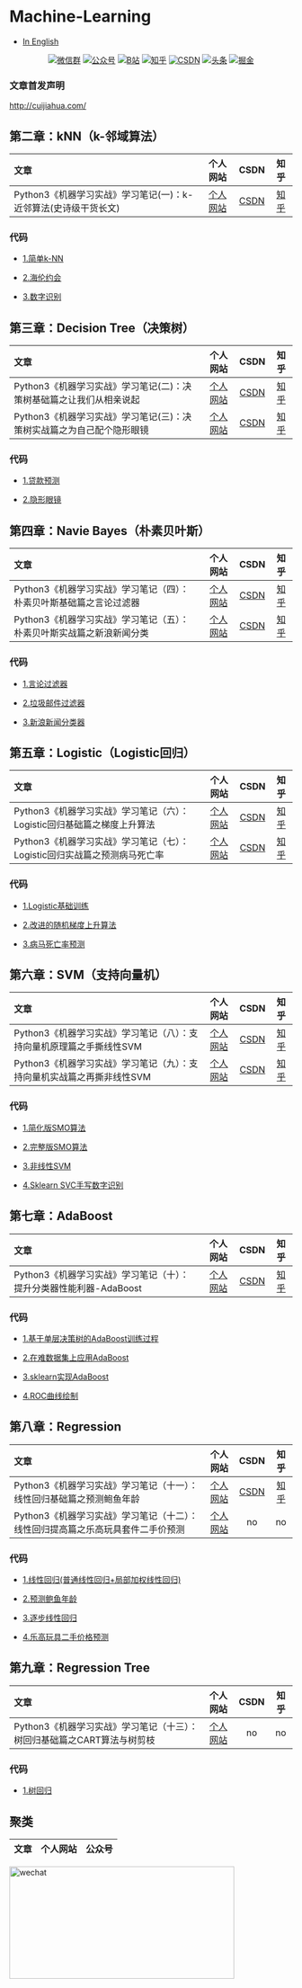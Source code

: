 # Machine-Learning
* [In English](https://github.com/Jack-Cherish/Machine-Learning/blob/master/README-eng.md "悬停显示")<br>


<p align="center">
  <a href="https://cuijiahua.com/wp-content/uploads/2020/05/gzh-w.jpg" target="_blank"><img src="https://img.shields.io/badge/weChat-微信群-blue.svg" alt="微信群"></a>
  <a href="https://cuijiahua.com/wp-content/uploads/2020/05/gzh-w.jpg" target="_blank"><img src="https://img.shields.io/badge/%E5%85%AC%E4%BC%97%E5%8F%B7-Jack%20Cui-lightgrey.svg" alt="公众号"></a>
  <a href="https://space.bilibili.com/331507846"><img src="https://img.shields.io/badge/bilibili-哔哩哔哩-critical" alt="B站"></a>
  <a href="https://www.zhihu.com/people/Jack--Cui" target="_blank"><img src="https://img.shields.io/badge/zhihu-知乎-informational" alt="知乎"></a>
  <a href="https://blog.csdn.net/c406495762" target="_blank"><img src="https://img.shields.io/badge/csdn-CSDN-red.svg" alt="CSDN"></a>
  <a href="https://www.toutiao.com/c/user/token/MS4wLjABAAAA5gJtmezUJ6vli2hZvnN13iLnzKLpuF8gGHeS0iVlmNs/" target="_blank"><img src="https://img.shields.io/badge/toutiao-%E5%A4%B4%E6%9D%A1-important.svg" alt="头条"></a>
  <a href="https://juejin.im/user/5ea2ca74e51d4546b50d5f9f" target="_blank"><img src="https://img.shields.io/badge/juejin-掘金-blue.svg" alt="掘金"></a>
</p>
	
### 文章首发声明

http://cuijiahua.com/

## 第二章：kNN（k-邻域算法）

|   文章   |  个人网站  |    CSDN    |    知乎    |
| :------  | :--------: | :--------: | :--------: |
| Python3《机器学习实战》学习笔记(一)：k-近邻算法(史诗级干货长文) | [个人网站](http://cuijiahua.com/blog/2017/11/ml_1_knn.html "悬停显示") | [CSDN](http://blog.csdn.net/c406495762/article/details/75172850 "悬停显示") | [知乎](https://zhuanlan.zhihu.com/p/28656126 "悬停显示") |


### 代码

* [1.简单k-NN](https://github.com/Jack-Cherish/Machine-Learning/tree/master/kNN/1.%E7%AE%80%E5%8D%95k-NN "悬停显示")

* [2.海伦约会](https://github.com/Jack-Cherish/Machine-Learning/tree/master/kNN/2.%E6%B5%B7%E4%BC%A6%E7%BA%A6%E4%BC%9A "悬停显示")

* [3.数字识别](https://github.com/Jack-Cherish/Machine-Learning/tree/master/kNN/3.%E6%95%B0%E5%AD%97%E8%AF%86%E5%88%AB "悬停显示")

## 第三章：Decision Tree（决策树）

|   文章   |  个人网站  |    CSDN    |    知乎    |
| :------  | :--------: | :--------: | :--------: |
| Python3《机器学习实战》学习笔记(二)：决策树基础篇之让我们从相亲说起 | [个人网站](http://cuijiahua.com/blog/2017/11/ml_2_decision_tree_1.html "悬停显示") | [CSDN](http://blog.csdn.net/c406495762/article/details/75663451 "悬停显示") | [知乎](https://zhuanlan.zhihu.com/p/28688281 "悬停显示") |
| Python3《机器学习实战》学习笔记(三)：决策树实战篇之为自己配个隐形眼镜 | [个人网站](http://cuijiahua.com/blog/2017/11/ml_3_decision_tree_2.html "悬停显示") | [CSDN](http://blog.csdn.net/c406495762/article/details/76262487 "悬停显示") | [知乎](https://zhuanlan.zhihu.com/p/28714382 "悬停显示") |

### 代码
  
* [1.贷款预测](https://github.com/Jack-Cherish/Machine-Learning/blob/master/Decision%20Tree/Decision%20Tree.py "悬停显示")

* [2.隐形眼镜](https://github.com/Jack-Cherish/Machine-Learning/blob/master/Decision%20Tree/Sklearn-Decision%20Tree.py "悬停显示")

## 第四章：Navie Bayes（朴素贝叶斯）

|   文章   |  个人网站  |    CSDN    |    知乎    |
| :------  | :--------: | :--------: | :--------: |
| Python3《机器学习实战》学习笔记（四）：朴素贝叶斯基础篇之言论过滤器 | [个人网站](http://cuijiahua.com/blog/2017/11/ml_4_bayes_1.html "悬停显示") | [CSDN](http://blog.csdn.net/c406495762/article/details/77341116 "悬停显示") | [知乎](https://zhuanlan.zhihu.com/p/28719332 "悬停显示") |
| Python3《机器学习实战》学习笔记（五）：朴素贝叶斯实战篇之新浪新闻分类 | [个人网站](http://cuijiahua.com/blog/2017/11/ml_5_bayes_2.html "悬停显示") | [CSDN](http://blog.csdn.net/c406495762/article/details/77500679 "悬停显示") | [知乎](https://zhuanlan.zhihu.com/p/28720393 "悬停显示") |

### 代码
  
* [1.言论过滤器](https://github.com/Jack-Cherish/Machine-Learning/blob/master/Naive%20Bayes/bayes.py "悬停显示")

* [2.垃圾邮件过滤器](https://github.com/Jack-Cherish/Machine-Learning/blob/master/Naive%20Bayes/bayes-modify.py "悬停显示")

* [3.新浪新闻分类器](https://github.com/Jack-Cherish/Machine-Learning/blob/master/Naive%20Bayes/nbc.py "悬停显示")
  
## 第五章：Logistic（Logistic回归）

|   文章   |  个人网站  |    CSDN    |    知乎    |
| :------  | :--------: | :--------: | :--------: |
| Python3《机器学习实战》学习笔记（六）：Logistic回归基础篇之梯度上升算法 | [个人网站](http://cuijiahua.com/blog/2017/11/ml_6_logistic_1.html "悬停显示") | [CSDN](http://blog.csdn.net/c406495762/article/details/77723333 "悬停显示") | [知乎](https://zhuanlan.zhihu.com/p/28922957 "悬停显示") |
| Python3《机器学习实战》学习笔记（七）：Logistic回归实战篇之预测病马死亡率 | [个人网站](http://cuijiahua.com/blog/2017/11/ml_7_logistic_2.html "悬停显示") | [CSDN](http://blog.csdn.net/c406495762/article/details/77851973 "悬停显示") | [知乎](https://zhuanlan.zhihu.com/p/29073560 "悬停显示") |

### 代码

* [1.Logistic基础训练](https://github.com/Jack-Cherish/Machine-Learning/blob/master/Logistic/LogRegres.py "悬停显示")

* [2.改进的随机梯度上升算法](https://github.com/Jack-Cherish/Machine-Learning/blob/master/Logistic/LogRegres-gj.py "悬停显示")

* [3.病马死亡率预测](https://github.com/Jack-Cherish/Machine-Learning/blob/master/Logistic/colicLogRegres.py "悬停显示")

## 第六章：SVM（支持向量机）

|   文章   |  个人网站  |    CSDN    |    知乎    |
| :------  | :--------: | :--------: | :--------: |
| Python3《机器学习实战》学习笔记（八）：支持向量机原理篇之手撕线性SVM | [个人网站](http://cuijiahua.com/blog/2017/11/ml_8_svm_1.html "悬停显示") | [CSDN](http://blog.csdn.net/c406495762/article/details/78072313 "悬停显示") | [知乎](https://zhuanlan.zhihu.com/p/29604517 "悬停显示") |
| Python3《机器学习实战》学习笔记（九）：支持向量机实战篇之再撕非线性SVM | [个人网站](http://cuijiahua.com/blog/2017/11/ml_9_svm_2.html "悬停显示") | [CSDN](http://blog.csdn.net/c406495762/article/details/78158354 "悬停显示") | [知乎](https://zhuanlan.zhihu.com/p/29872905 "悬停显示") |

### 代码

* [1.简化版SMO算法](https://github.com/Jack-Cherish/Machine-Learning/blob/master/SVM/svm-simple.py "悬停显示")

* [2.完整版SMO算法](https://github.com/Jack-Cherish/Machine-Learning/blob/master/SVM/svm-smo.py "悬停显示")

* [3.非线性SVM](https://github.com/Jack-Cherish/Machine-Learning/blob/master/SVM/svmMLiA.py "悬停显示")

* [4.Sklearn SVC手写数字识别](https://github.com/Jack-Cherish/Machine-Learning/blob/master/SVM/svm-svc.py "悬停显示")

## 第七章：AdaBoost

|   文章   |  个人网站  |    CSDN    |    知乎    |
| :------  | :--------: | :--------: | :--------: |
| Python3《机器学习实战》学习笔记（十）：提升分类器性能利器-AdaBoost | [个人网站](http://cuijiahua.com/blog/2017/11/ml_10_adaboost.html "悬停显示") | [CSDN](http://blog.csdn.net/c406495762/article/details/78212124 "悬停显示") | [知乎](https://zhuanlan.zhihu.com/p/30035094 "悬停显示") |

### 代码

* [1.基于单层决策树的AdaBoost训练过程](https://github.com/Jack-Cherish/Machine-Learning/blob/master/AdaBoost/adaboost.py "悬停显示")

* [2.在难数据集上应用AdaBoost](https://github.com/Jack-Cherish/Machine-Learning/blob/master/AdaBoost/horse_adaboost.py "悬停显示")

* [3.sklearn实现AdaBoost](https://github.com/Jack-Cherish/Machine-Learning/blob/master/AdaBoost/sklearn_adaboost.py "悬停显示")

* [4.ROC曲线绘制](https://github.com/Jack-Cherish/Machine-Learning/blob/master/AdaBoost/ROC.py "悬停显示")

## 第八章：Regression

|   文章   |  个人网站  |    CSDN    |    知乎    |
| :------  | :--------: | :--------: | :--------: |
| Python3《机器学习实战》学习笔记（十一）：线性回归基础篇之预测鲍鱼年龄 | [个人网站](http://cuijiahua.com/blog/2017/11/ml_11_regression_1.html "悬停显示") |[CSDN](http://blog.csdn.net/c406495762/article/details/78760239 "悬停显示") | [知乎](https://zhuanlan.zhihu.com/p/31860100  "悬停显示")|
| Python3《机器学习实战》学习笔记（十二）：线性回归提高篇之乐高玩具套件二手价预测 | [个人网站](http://cuijiahua.com/blog/2017/12/ml_12_regression_2.html "悬停显示") | no | no |

### 代码

* [1.线性回归(普通线性回归+局部加权线性回归)](https://github.com/Jack-Cherish/Machine-Learning/blob/master/Regression/regression_old.py "悬停显示")

* [2.预测鲍鱼年龄](https://github.com/Jack-Cherish/Machine-Learning/blob/master/Regression/abalone.py "悬停显示")

* [3.逐步线性回归](https://github.com/Jack-Cherish/Machine-Learning/blob/master/Regression/regression.py "悬停显示")

* [4.乐高玩具二手价格预测](https://github.com/Jack-Cherish/Machine-Learning/blob/master/Regression/lego.py "悬停显示")

## 第九章：Regression Tree

|   文章   |  个人网站  |    CSDN    |    知乎    |
| :------  | :--------: | :--------: | :--------: |
| Python3《机器学习实战》学习笔记（十三）：树回归基础篇之CART算法与树剪枝 | [个人网站](http://cuijiahua.com/blog/2017/12/ml_13_regtree_1.html "悬停显示") | no | no |


### 代码

* [1.树回归](https://github.com/Jack-Cherish/Machine-Learning/blob/master/Regression%20Trees/regTrees.py "悬停显示")

## 聚类

|   文章   |  个人网站  |    公众号    |
| :------  | :--------: | :--------: |




<a name="微信"></a>  <a name="公众号"></a>

<img src="https://ftp.bmp.ovh/imgs/2020/07/112254f0199e3d4f.jpg" alt="wechat" width="400" height="200" align="bottom" />
